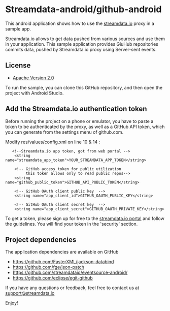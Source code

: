 # Streamdata-android/github-android
This android application shows how to use the <a href="http://streamdata.io" target="_blank">streamdata.io</a> proxy in a sample app.

Streamdata.io allows to get data pushed from various sources and use them in your application.
This sample application provides GiuHub repositories commits data, pushed by Streamdata.io proxy using Server-sent events.

## License

* [Apache Version 2.0](http://www.apache.org/licenses/LICENSE-2.0.html)


To run the sample, you can clone this GitHub repository, and then open the project with Android Studio.


## Add the Streamdata.io authentication token

Before running the project on a phone or emulator, you have to paste a token to be authenticated by the proxy, as well as a GitHub API token, which you can generate from the settings menu of github.com.

Modify res/values/config.xml on line 10 & 14 :

```
   <!--Streamdata.io app token, got from web portal -->
    <string name="streamdata_app_token">YOUR_STREAMDATA_APP_TOKEN</string>

    <!-- GitHub access token for public utilization
         this token allows only to read public repos-->
    <string name="github_public_token">GITHUB_API_PUBLIC_TOKEN</string>

    <!-- GitHub OAuth client public key  -->
    <string name="app_client_id">GITHUB_OAUTH_PUBLIC_KEY</string>

    <!-- GitHub OAuth client secret key  -->
    <string name="app_client_secret">GITHUB_OAUTH_PRIVATE_KEY</string>

```

To get a token, please sign up for free to the <a href="https://portal.streamdata.io/" target="_blank">streamdata.io portal</a> and follow the guidelines. You will find your token in the 'security' section.

## Project dependencies


The application dependencies are available on GitHub

* <a href="https://github.com/FasterXML/jackson-databind" target="_blank">https://github.com/FasterXML/jackson-databind</a>
* <a href="https://github.com/fge/json-patch" target="_blank">https://github.com/fge/json-patch</a>
* <a href="https://github.com/streamdataio/eventsource-android/" target="_blank">https://github.com/streamdataio/eventsource-android/</a>
* <a href="https://github.com/eclipse/egit-github" target="_blank">https://github.com/eclipse/egit-github</a>

If you have any questions or feedback, feel free to contact us at <a href="mailto://support@streamdata.io">support@streamdata.io</a>

Enjoy!
